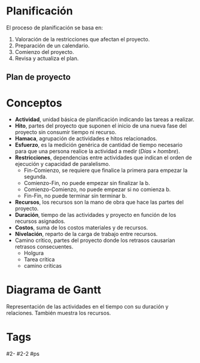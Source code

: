 # Planificación
El proceso de planificación se basa en:
1. Valoración de la restricciones que afectan el proyecto.
2. Preparación de un calendario.
3. Comienzo del proyecto.
4. Revisa y actualiza el plan.

## Plan de proyecto

# Conceptos
- **Actividad**, unidad básica de planificación indicando las tareas a realizar.
- **Hito**, partes del proyecto que suponen el inicio de una nueva fase del proyecto sin consumir tiempo ni recurso.
- **Hamaca**, agrupación de actividades e hitos relacionados.
- **Esfuerzo**, es la medición genérica de cantidad de tiempo necesario para que una persona realice la actividad a medir ($Días \times hombre$).
- **Restricciones**, dependencias entre actividades que indican el orden de ejecución y capacidad de paralelismo.
	- Fin-Comienzo, se requiere que finalice la primera para empezar la segunda.
	- Comienzo-Fin, no puede empezar sin finalizar la b.
	- Comienzo-Comienzo, no puede empezar si no comienza b.
	- Fin-Fin, no puede terminar sin terminar b.
- **Recursos**, los recursos son la mano de obra que hace las partes del proyecto.
- **Duración**, tiempo de las actividades y proyecto en función de los recursos asignados.
- **Costos**, suma de los costos materiales y de recursos.
- **Nivelación**, reparto de la carga de trabajo entre recursos.
- Camino crítico, partes del proyecto donde los retrasos causarían retrasos consecuentes.
	- Holgura
	- Tarea crítica
	- camino críticas

# Diagrama de Gantt
Representación de las actividades en el tiempo con su duración y relaciones. También muestra los recursos.
# Tags
#2- 
#2-2 
#ps 